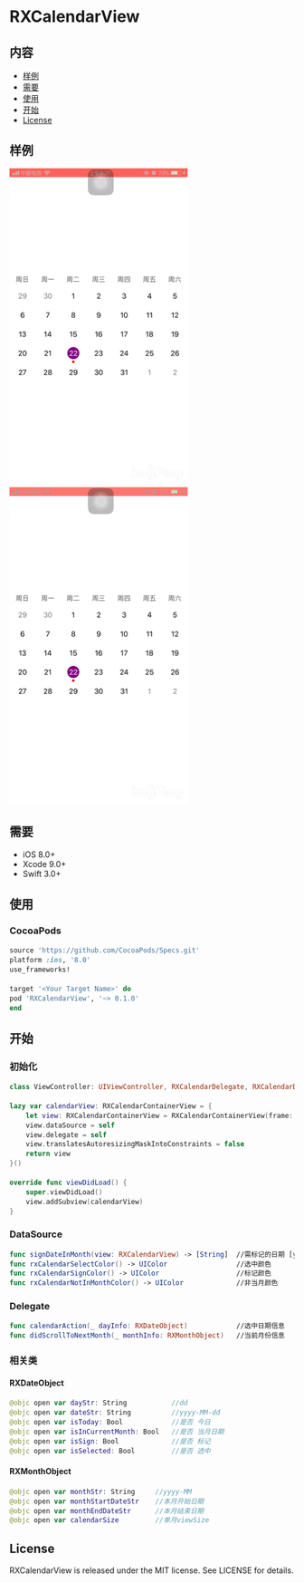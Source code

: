 # RXCalendarView

## 内容

- [样例](#样例)
- [需要](#需要)
- [使用](#使用)
- [开始](#开始)
- [License](#license)

## 样例

![](https://github.com/AlphaDog13/RXCalendarView/blob/master/IMB_b83B9q.GIF) 
![](https://github.com/AlphaDog13/RXCalendarView/blob/master/IMB_7fMynP.GIF) 

## 需要

- iOS 8.0+
- Xcode 9.0+
- Swift 3.0+

## 使用

### CocoaPods

```ruby
source 'https://github.com/CocoaPods/Specs.git'
platform :ios, '8.0'
use_frameworks!

target '<Your Target Name>' do
pod 'RXCalendarView', '~> 0.1.0'
end
```

## 开始

### 初始化
```swift
class ViewController: UIViewController, RXCalendarDelegate, RXCalendarDataSource {

lazy var calendarView: RXCalendarContainerView = {
    let view: RXCalendarContainerView = RXCalendarContainerView(frame: CGRect.zero, scrollDirection: RXCalendarScrollDirection.scrollVertical)
    view.dataSource = self
    view.delegate = self
    view.translatesAutoresizingMaskIntoConstraints = false
    return view
}()

override func viewDidLoad() {
    super.viewDidLoad()
    view.addSubview(calendarView)
}
```

### DataSource

```swift
func signDateInMonth(view: RXCalendarView) -> [String]  //需标记的日期 [yyyy-MM-dd]
func rxCalendarSelectColor() -> UIColor                 //选中颜色
func rxCalendarSignColor() -> UIColor                   //标记颜色
func rxCalendarNotInMonthColor() -> UIColor             //非当月颜色
```

### Delegate

```swift
func calendarAction(_ dayInfo: RXDateObject)            //选中日期信息
func didScrollToNextMonth(_ monthInfo: RXMonthObject)   //当前月份信息
```

### 相关类

#### RXDateObject
```swift
@objc open var dayStr: String           //dd
@objc open var dateStr: String          //yyyy-MM-dd
@objc open var isToday: Bool            //是否 今日
@objc open var isInCurrentMonth: Bool   //是否 当月日期
@objc open var isSign: Bool             //是否 标记
@objc open var isSelected: Bool         //是否 选中
```

#### RXMonthObject
```swift
@objc open var monthStr: String     //yyyy-MM      
@objc open var monthStartDateStr    //本月开始日期
@objc open var monthEndDateStr      //本月结束日期
@objc open var calendarSize         //单月viewSize
```

## License

RXCalendarView is released under the MIT license. See LICENSE for details.

